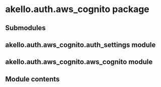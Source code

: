 # akello.auth.aws_cognito package

## Submodules

## akello.auth.aws_cognito.auth_settings module

## akello.auth.aws_cognito.aws_cognito module

## Module contents
